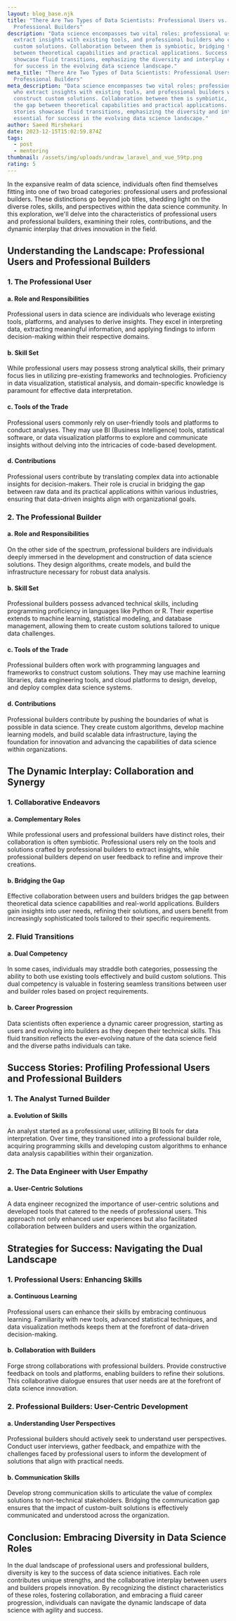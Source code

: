 ```yaml
---
layout: blog_base.njk
title: "There Are Two Types of Data Scientists: Professional Users vs.
  Professional Builders"
description: "Data science encompasses two vital roles: professional users who
  extract insights with existing tools, and professional builders who construct
  custom solutions. Collaboration between them is symbiotic, bridging the gap
  between theoretical capabilities and practical applications. Success stories
  showcase fluid transitions, emphasizing the diversity and interplay essential
  for success in the evolving data science landscape."
meta_title: "There Are Two Types of Data Scientists: Professional Users vs.
  Professional Builders"
meta_description: "Data science encompasses two vital roles: professional users
  who extract insights with existing tools, and professional builders who
  construct custom solutions. Collaboration between them is symbiotic, bridging
  the gap between theoretical capabilities and practical applications. Success
  stories showcase fluid transitions, emphasizing the diversity and interplay
  essential for success in the evolving data science landscape."
author: Saeed Mirshekari
date: 2023-12-15T15:02:59.874Z
tags:
  - post
  - mentoring
thumbnail: /assets/img/uploads/undraw_laravel_and_vue_59tp.png
rating: 5
---
```



In the expansive realm of data science, individuals often find themselves fitting into one of two broad categories: professional users and professional builders. These distinctions go beyond job titles, shedding light on the diverse roles, skills, and perspectives within the data science community. In this exploration, we'll delve into the characteristics of professional users and professional builders, examining their roles, contributions, and the dynamic interplay that drives innovation in the field.

## **Understanding the Landscape: Professional Users and Professional Builders**

### **1. The Professional User**

#### **a. Role and Responsibilities**

Professional users in data science are individuals who leverage existing tools, platforms, and analyses to derive insights. They excel in interpreting data, extracting meaningful information, and applying findings to inform decision-making within their respective domains.

#### **b. Skill Set**

While professional users may possess strong analytical skills, their primary focus lies in utilizing pre-existing frameworks and technologies. Proficiency in data visualization, statistical analysis, and domain-specific knowledge is paramount for effective data interpretation.

#### **c. Tools of the Trade**

Professional users commonly rely on user-friendly tools and platforms to conduct analyses. They may use BI (Business Intelligence) tools, statistical software, or data visualization platforms to explore and communicate insights without delving into the intricacies of code-based development.

#### **d. Contributions**

Professional users contribute by translating complex data into actionable insights for decision-makers. Their role is crucial in bridging the gap between raw data and its practical applications within various industries, ensuring that data-driven insights align with organizational goals.

### **2. The Professional Builder**

#### **a. Role and Responsibilities**

On the other side of the spectrum, professional builders are individuals deeply immersed in the development and construction of data science solutions. They design algorithms, create models, and build the infrastructure necessary for robust data analysis.

#### **b. Skill Set**

Professional builders possess advanced technical skills, including programming proficiency in languages like Python or R. Their expertise extends to machine learning, statistical modeling, and database management, allowing them to create custom solutions tailored to unique data challenges.

#### **c. Tools of the Trade**

Professional builders often work with programming languages and frameworks to construct custom solutions. They may use machine learning libraries, data engineering tools, and cloud platforms to design, develop, and deploy complex data science systems.

#### **d. Contributions**

Professional builders contribute by pushing the boundaries of what is possible in data science. They create custom algorithms, develop machine learning models, and build scalable data infrastructure, laying the foundation for innovation and advancing the capabilities of data science within organizations.

## **The Dynamic Interplay: Collaboration and Synergy**

### **1. Collaborative Endeavors**

#### **a. Complementary Roles**

While professional users and professional builders have distinct roles, their collaboration is often symbiotic. Professional users rely on the tools and solutions crafted by professional builders to extract insights, while professional builders depend on user feedback to refine and improve their creations.

#### **b. Bridging the Gap**

Effective collaboration between users and builders bridges the gap between theoretical data science capabilities and real-world applications. Builders gain insights into user needs, refining their solutions, and users benefit from increasingly sophisticated tools tailored to their specific requirements.

### **2. Fluid Transitions**

#### **a. Dual Competency**

In some cases, individuals may straddle both categories, possessing the ability to both use existing tools effectively and build custom solutions. This dual competency is valuable in fostering seamless transitions between user and builder roles based on project requirements.

#### **b. Career Progression**

Data scientists often experience a dynamic career progression, starting as users and evolving into builders as they deepen their technical skills. This fluid transition reflects the ever-evolving nature of the data science field and the diverse paths individuals can take.

## **Success Stories: Profiling Professional Users and Professional Builders**

### **1. The Analyst Turned Builder**

#### **a. Evolution of Skills**

An analyst started as a professional user, utilizing BI tools for data interpretation. Over time, they transitioned into a professional builder role, acquiring programming skills and developing custom algorithms to enhance data analysis capabilities within their organization.

### **2. The Data Engineer with User Empathy**

#### **a. User-Centric Solutions**

A data engineer recognized the importance of user-centric solutions and developed tools that catered to the needs of professional users. This approach not only enhanced user experiences but also facilitated collaboration between builders and users within the organization.

## **Strategies for Success: Navigating the Dual Landscape**

### **1. Professional Users: Enhancing Skills**

#### **a. Continuous Learning**

Professional users can enhance their skills by embracing continuous learning. Familiarity with new tools, advanced statistical techniques, and data visualization methods keeps them at the forefront of data-driven decision-making.

#### **b. Collaboration with Builders**

Forge strong collaborations with professional builders. Provide constructive feedback on tools and platforms, enabling builders to refine their solutions. This collaborative dialogue ensures that user needs are at the forefront of data science innovation.

### **2. Professional Builders: User-Centric Development**

#### **a. Understanding User Perspectives**

Professional builders should actively seek to understand user perspectives. Conduct user interviews, gather feedback, and empathize with the challenges faced by professional users to inform the development of solutions that align with practical needs.

#### **b. Communication Skills**

Develop strong communication skills to articulate the value of complex solutions to non-technical stakeholders. Bridging the communication gap ensures that the impact of custom-built solutions is effectively communicated and understood across the organization.

## **Conclusion: Embracing Diversity in Data Science Roles**

In the dual landscape of professional users and professional builders, diversity is key to the success of data science initiatives. Each role contributes unique strengths, and the collaborative interplay between users and builders propels innovation. By recognizing the distinct characteristics of these roles, fostering collaboration, and embracing a fluid career progression, individuals can navigate the dynamic landscape of data science with agility and success.